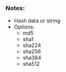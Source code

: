 ### Notes:

- Hash data or string
- Options:
	- md5
    - sha1
    - sha224
    - sha256
    - sha384
    - sha512
